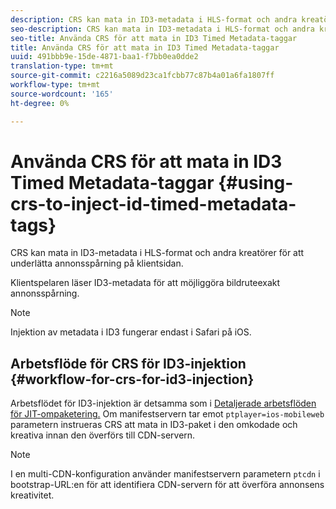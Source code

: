 ```yaml
---
description: CRS kan mata in ID3-metadata i HLS-format och andra kreatörer för att underlätta annonsspårning på klientsidan.
seo-description: CRS kan mata in ID3-metadata i HLS-format och andra kreatörer för att underlätta annonsspårning på klientsidan.
seo-title: Använda CRS för att mata in ID3 Timed Metadata-taggar
title: Använda CRS för att mata in ID3 Timed Metadata-taggar
uuid: 491bbb9e-15de-4871-baa1-f7bb0ea0dde2
translation-type: tm+mt
source-git-commit: c2216a5089d23ca1fcbb77c87b4a01a6fa1807ff
workflow-type: tm+mt
source-wordcount: '165'
ht-degree: 0%

---
```



# Använda CRS för att mata in ID3 Timed Metadata-taggar {#using-crs-to-inject-id-timed-metadata-tags}

CRS kan mata in ID3-metadata i HLS-format och andra kreatörer för att underlätta annonsspårning på klientsidan.

Klientspelaren läser ID3-metadata för att möjliggöra bildruteexakt annonsspårning.

>[!NOTE]
>
>Injektion av metadata i ID3 fungerar endast i Safari på iOS.

## Arbetsflöde för CRS för ID3-injektion {#workflow-for-crs-for-id3-injection}

Arbetsflödet för ID3-injektion är detsamma som i [Detaljerade arbetsflöden för JIT-ompaketering.](../creative-repackaging-service/jit-repackage.md) Om manifestservern tar emot  `ptplayer=ios-mobileweb` parametern instrueras CRS att mata in ID3-paket i den omkodade och kreativa innan den överförs till CDN-servern.

>[!NOTE]
>
>I en multi-CDN-konfiguration använder manifestservern parametern `ptcdn` i bootstrap-URL:en för att identifiera CDN-servern för att överföra annonsens kreativitet.